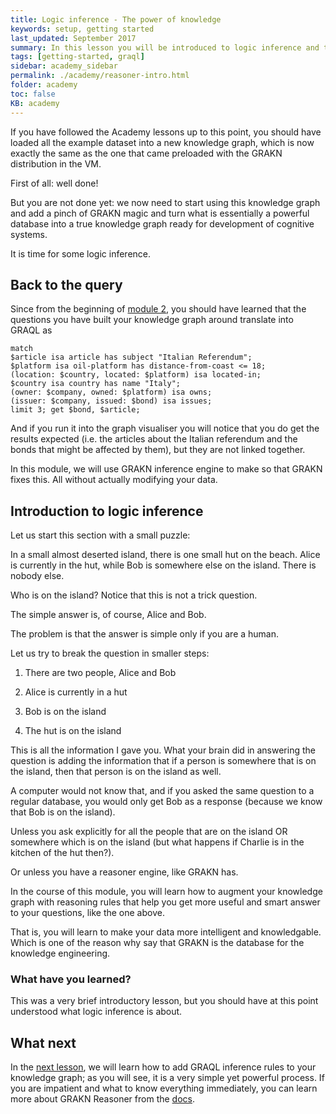 ```yaml
---
title: Logic inference - The power of knowledge
keywords: setup, getting started
last_updated: September 2017
summary: In this lesson you will be introduced to logic inference and the uses of GRAKN reasoning engine.
tags: [getting-started, graql]
sidebar: academy_sidebar
permalink: ./academy/reasoner-intro.html
folder: academy
toc: false
KB: academy
---
```


If you have followed the Academy lessons up to this point, you should have loaded all the example dataset into a new knowledge graph, which is now exactly the same as the one that came preloaded with the GRAKN distribution in the VM.

First of all: well done!

But you are not done yet: we now need to start using this knowledge graph and add a pinch of GRAKN magic and turn what is essentially a powerful database into a true knowledge graph ready for development of cognitive systems.

It is time for some logic inference.

## Back to the query
Since from the beginning of [module 2](./graql-intro.html), you should have learned that the questions you have built your knowledge graph around translate into GRAQL as

```graql
match
$article isa article has subject "Italian Referendum";
$platform isa oil-platform has distance-from-coast <= 18;
(location: $country, located: $platform) isa located-in;
$country isa country has name "Italy";
(owner: $company, owned: $platform) isa owns;
(issuer: $company, issued: $bond) isa issues;
limit 3; get $bond, $article;
```

And if you run it into the graph visualiser you will notice that you do get the results expected (i.e. the articles about the Italian referendum and the bonds that might be affected by them), but they are not linked together.

In this module, we will use GRAKN inference engine to make so that GRAKN fixes this. All without actually modifying your data.

## Introduction to logic inference
Let us start this section with a small puzzle:

In a small almost deserted island, there is one small hut on the beach. Alice is currently in the hut, while Bob is somewhere else on the island. There is nobody else.

Who is on the island? Notice that this is not a trick question.

The simple answer is, of course, Alice and Bob.

The problem is that the answer is simple only if you are a human.

Let us try to break the question in smaller steps:

  1. There are two people, Alice and Bob

  1. Alice is currently in a hut

  1. Bob is on the island

  1. The hut is on the island

This is all the information I gave you. What your brain did in answering the question is adding the information that if a person is somewhere that is on the island, then that person is on the island as well.

A computer would not know that, and if you asked the same question to a regular database, you would only get Bob as a response (because we know that Bob is on the island).

Unless you ask explicitly for all the people that are on the island OR somewhere which is on the island (but what happens if Charlie is in the kitchen of the hut then?).

Or unless you have a reasoner engine, like GRAKN has.

In the course of this module, you will learn how to augment your knowledge graph with reasoning rules that help you get more useful and smart answer to your questions, like the one above.

That is, you will learn to make your data more intelligent and knowledgable. Which is one of the reason why say that GRAKN is the database for the knowledge engineering.

### What have you learned?
This was a very brief introductory lesson, but you should have at this point understood what logic inference is about.

## What next
In the [next lesson](./inference-rules.html), we will learn how to add GRAQL inference rules to your knowledge graph; as you will see, it is a very simple yet powerful process. If you are impatient and what to know everything immediately, you can learn more about GRAKN Reasoner from the [docs](../index.html).
